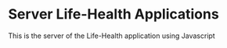 # Server Life-Health Applications
This is the server of the Life-Health application using Javascript
